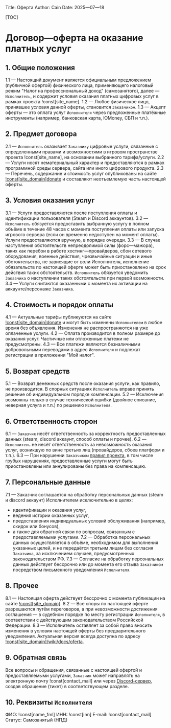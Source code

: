 Title: Оферта
Author: Cain
Date: 2025—07—18

[TOC]

# Договор—оферта на оказание платных услуг
## 1. Общие положения
1.1 — Настоящий документ является официальным предложением (публичной офертой) физического лица, применяющего налоговый режим "Налог на профессиональный доход" (самозанятого), далее — `Исполнитель`, и содержит условия оказания платных цифровых услуг в рамках проекта !const[site_name].
1.2 — Любое физическое лицо, принявшее условия данной оферты, становится `Заказчиком`.
1.3 — Акцепт оферты — это оплата услуг `Исполнителя` через предложенные платёжные инструменты (например, банковская карта, ЮMoney, СБП и т.п.).

## 2. Предмет договора
2.1 — `Исполнитель` оказывает `Заказчику` цифровые услуги, связанные с определенными правами и возможностями в игровом пространстве проекта !const[site_name], на основании выбранного тарифа/услуги.
2.2 — Услуги носят нематериальный характер и предоставляются в рамках программной среды сервера, сайта или иного цифрового продукта.
2.3 — Перечень, содержание и стоимость услуг опубликованы на сайте [!const[site_domain]donate](/donate) и составляют неотъемлемую часть настоящей оферты.

## 3. Условия оказания услуг
3.1 — Услуги предоставляются после поступления оплаты и идентификации пользователя (Steam и Discord аккаунтов).
3.2 — `Исполнитель` обязуется предоставить выбранную услугу в полном объёме в течение 48 часов с момента поступления оплаты или запуска игрового сервера (если он временно недоступен на момент оплаты). Услуги предоставляются вручную, в порядке очереди.
3.3 — В случае наступления обстоятельств непреодолимой силы (форс—мажора), таких как перебои в работе хостинг—провайдеров, сбои сетевого оборудования, военные действия, чрезвычайные ситуации и иные обстоятельства, не зависящие от воли Исполнителя, исполнение обязательств по настоящей оферте может быть приостановлено на срок действия таких обстоятельств. `Исполнитель` обязуется уведомить `Заказчика` о наступлении таких обстоятельств при первой возможности.
3.4 — Услуги считаются оказанными с момента их активации на аккаунте/персонаже `Заказчика`.

## 4. Стоимость и порядок оплаты
4.1 — Актуальные тарифы публикуются на сайте [!const[site_domain]donate](/donate) и могут быть изменены `Исполнителем` в любое время без объявления. Изменения не распространяются на уже оплаченные услуги.
4.2 — Оплата производится в полном размере до оказания услуг. Частичные или отложенные платежи не предусмотрены.
4.3 — Все платежи являются безналичными добровольными переводами в адрес `Исполнителя` и подлежат регистрации в приложении "Мой налог".

## 5. Возврат средств
5.1 — Возврат денежных средств после оказания услуги, как правило, не производится. В спорных ситуациях `Исполнитель` вправе принять решение об индивидуальном порядке компенсации.
5.2 — Исключения возможны только в случае технической ошибки (двойное списание, неверная услуга и т.п.) по решению `Исполнителя`.

## 6. Ответственность сторон
6.1 — `Заказчик` несёт ответственность за корректность предоставленных данных (steam, discord аккаунт, способ оплаты и прочее).
6.2 — `Исполнитель` не несёт ответственность за невозможность оказания услуг, возникшую по вине третьих лиц (провайдеров, сбоев платформ и т.п.).
6.3 — При нарушении `Заказчиком` [правил проекта](/wiki/docs/rules), в том числе грубых нарушениях, предоставленные услуги могут быть приостановлены или аннулированы без права на компенсацию.

## 7. Персональные данные
7.1 — Заказчик соглашается на обработку персональных данных (steam и discord аккаунт) Исполнителем исключительно в целях:
- идентификации и оказания услуг,
- ведения истории оказанных услуг,
- предоставления индивидуальных условий обслуживания (например, скидок или бонусов),
- а также для обратной связи по вопросам, связанным с предоставляемыми услугами.
7.2 — Обработка персональных данных осуществляется в объёме, необходимом для выполнения указанных целей, и не передаётся третьим лицам без согласия `Заказчика`, за исключением случаев, предусмотренных законодательством РФ.
7.3 — Согласие на обработку персональных данных действует бессрочно или до момента его отзыва `Заказчиком` посредством письменного уведомления `Исполнителя`.

## 8. Прочее
8.1 — Настоящая оферта действует бессрочно с момента публикации на сайте [!const[site_domain]](/).
8.2 — Все споры по настоящей оферте разрешаются путём переговоров, а при невозможности достижения соглашения — в судебном порядке по месту регистрации `Исполнителя`, в соответствии с действующим законодательством Российской Федерации.
8.3 — Исполнитель оставляет за собой право вносить изменения в условия настоящей оферты без предварительного уведомления. Актуальная версия всегда доступна по адресу [!const[site_domain]/wiki/docs/oferta](/wiki/docs/oferta).

## 9. Обратная связь
Все вопросы и обращения, связанные с настоящей офертой и предоставляемыми услугами, `Заказчик` может направлять на электронную почту !const[contact_mail] или через [Discord-сервер](/discord), создав обращение (тикет) в соответствующем разделе.

## 10. Реквизиты `Исполнителя`
ФИО: !const[name_fml]
ИНН: !const[inn]
E-mail: !const[contact_mail]
Статус: Самозанятый (НПД)
